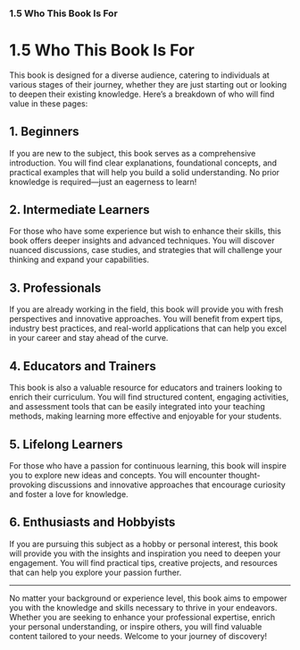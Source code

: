 ### 1.5 Who This Book Is For

# 1.5 Who This Book Is For

This book is designed for a diverse audience, catering to individuals at various stages of their journey, whether they are just starting out or looking to deepen their existing knowledge. Here’s a breakdown of who will find value in these pages:

## 1. Beginners

If you are new to the subject, this book serves as a comprehensive introduction. You will find clear explanations, foundational concepts, and practical examples that will help you build a solid understanding. No prior knowledge is required—just an eagerness to learn!

## 2. Intermediate Learners

For those who have some experience but wish to enhance their skills, this book offers deeper insights and advanced techniques. You will discover nuanced discussions, case studies, and strategies that will challenge your thinking and expand your capabilities.

## 3. Professionals

If you are already working in the field, this book will provide you with fresh perspectives and innovative approaches. You will benefit from expert tips, industry best practices, and real-world applications that can help you excel in your career and stay ahead of the curve.

## 4. Educators and Trainers

This book is also a valuable resource for educators and trainers looking to enrich their curriculum. You will find structured content, engaging activities, and assessment tools that can be easily integrated into your teaching methods, making learning more effective and enjoyable for your students.

## 5. Lifelong Learners

For those who have a passion for continuous learning, this book will inspire you to explore new ideas and concepts. You will encounter thought-provoking discussions and innovative approaches that encourage curiosity and foster a love for knowledge.

## 6. Enthusiasts and Hobbyists

If you are pursuing this subject as a hobby or personal interest, this book will provide you with the insights and inspiration you need to deepen your engagement. You will find practical tips, creative projects, and resources that can help you explore your passion further.

---

No matter your background or experience level, this book aims to empower you with the knowledge and skills necessary to thrive in your endeavors. Whether you are seeking to enhance your professional expertise, enrich your personal understanding, or inspire others, you will find valuable content tailored to your needs. Welcome to your journey of discovery!
